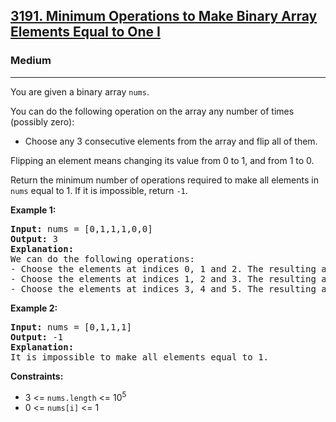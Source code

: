<h2><a href="https://leetcode.com/problems/minimum-operations-to-make-binary-array-elements-equal-to-one-i">3191. Minimum Operations to Make Binary Array Elements Equal to One I</a></h2>
<h3>Medium</h3>
<hr>
<p>You are given a binary array <code>nums</code>.</p>
<p>You can do the following operation on the array any number of times (possibly zero):</p>
<ul>
  <li>Choose any 3 consecutive elements from the array and flip all of them.</li>
</ul>
<p>Flipping an element means changing its value from 0 to 1, and from 1 to 0.</p>
<p>Return the minimum number of operations required to make all elements in <code>nums</code> equal to 1. If it is impossible, return <code>-1</code>.</p>
<p><strong>Example 1:</strong></p>
<pre>
<strong>Input:</strong> nums = [0,1,1,1,0,0]
<strong>Output:</strong> 3
<strong>Explanation:</strong>
We can do the following operations:
- Choose the elements at indices 0, 1 and 2. The resulting array is nums = [1,0,0,1,0,0].
- Choose the elements at indices 1, 2 and 3. The resulting array is nums = [1,1,1,0,0,0].
- Choose the elements at indices 3, 4 and 5. The resulting array is nums = [1,1,1,1,1,1].
</pre>
<p><strong>Example 2:</strong></p>
<pre>
<strong>Input:</strong> nums = [0,1,1,1]
<strong>Output:</strong> -1
<strong>Explanation:</strong>
It is impossible to make all elements equal to 1.
</pre>
<p><strong>Constraints:</strong></p>
<ul>
  <li>3 <= <code>nums.length</code> <= 10<sup>5</sup></li>
  <li>0 <= <code>nums[i]</code> <= 1</li>
</ul>
